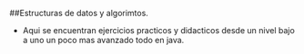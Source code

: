 ##Estructuras de datos y algorimtos.

* Aqui se encuentran ejercicios practicos y didacticos desde un nivel bajo a uno
un poco mas avanzado todo en java.


